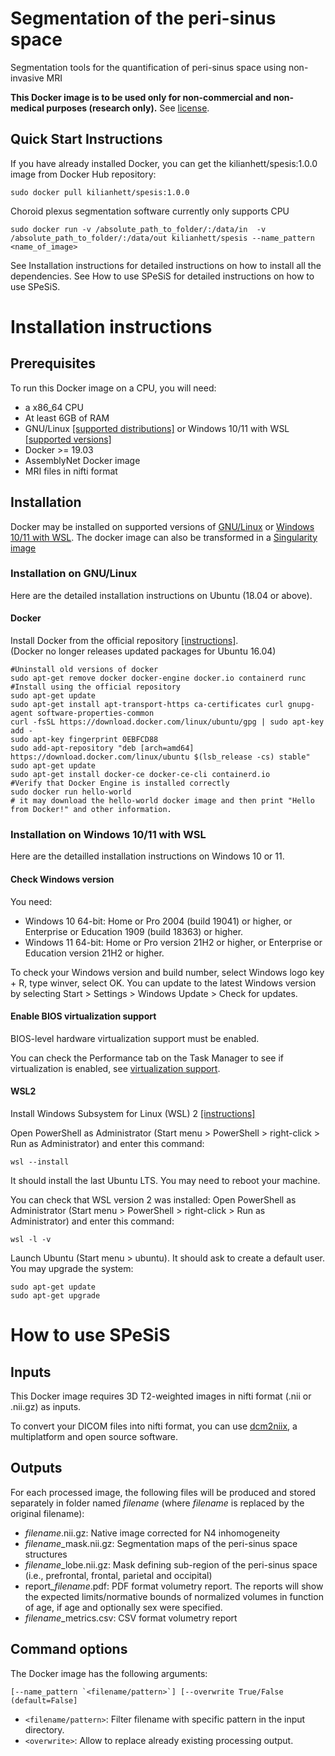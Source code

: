 # Segmentation of the peri-sinus space

Segmentation tools for the quantification of peri-sinus space using non-invasive MRI


**This Docker image is to be used only for non-commercial and non-medical purposes (research only).** See [license](https://github.com/hettk/spesis/blob/main/README.md#license).


## Quick Start Instructions
If you have already installed Docker, you can get the kilianhett/spesis:1.0.0 image from Docker Hub repository:

```
sudo docker pull kilianhett/spesis:1.0.0
```

Choroid plexus segmentation software currently only supports CPU

```
sudo docker run -v /absolute_path_to_folder/:/data/in  -v /absolute_path_to_folder/:/data/out kilianhett/spesis --name_pattern <name_of_image>
```

See Installation instructions for detailed instructions on how to install all the dependencies.
See How to use SPeSiS for detailed instructions on how to use SPeSiS.

# Installation instructions 

## Prerequisites

To run this Docker image on a CPU, you will need:
* a x86_64 CPU 
* At least 6GB of RAM
* GNU/Linux [[supported distributions]](https://docs.docker.com/engine/install/#server) or Windows 10/11 with WSL [[supported versions]](https://docs.docker.com/desktop/windows/install/)
* Docker >= 19.03 
* AssemblyNet Docker image 
* MRI files in nifti format

## Installation 

Docker may be installed on supported versions of [GNU/Linux](https://github.com/volBrain/AssemblyNet/blob/main/README.md#installation-on-gnulinux) or [Windows 10/11 with WSL](https://github.com/volBrain/AssemblyNet/blob/main/README.md#installation-on-windows-1011-with-wsl). The docker image can also be transformed in a [Singularity image](https://github.com/volBrain/AssemblyNet/blob/main/README.md#singularity-image)

### Installation on GNU/Linux

Here are the detailed installation instructions on Ubuntu (18.04 or above).

#### Docker 

Install Docker from the official repository [[instructions]](https://docs.docker.com/engine/install/ubuntu/).  
(Docker no longer releases updated packages for Ubuntu 16.04)
```
#Uninstall old versions of docker
sudo apt-get remove docker docker-engine docker.io containerd runc
#Install using the official repository
sudo apt-get update
sudo apt-get install apt-transport-https ca-certificates curl gnupg-agent software-properties-common
curl -fsSL https://download.docker.com/linux/ubuntu/gpg | sudo apt-key add -
sudo apt-key fingerprint 0EBFCD88
sudo add-apt-repository "deb [arch=amd64] https://download.docker.com/linux/ubuntu $(lsb_release -cs) stable"
sudo apt-get update
sudo apt-get install docker-ce docker-ce-cli containerd.io
#Verify that Docker Engine is installed correctly
sudo docker run hello-world
# it may download the hello-world docker image and then print "Hello from Docker!" and other information.
```


### Installation on Windows 10/11 with WSL

Here are the detailled installation instructions on Windows 10 or 11.

#### Check Windows version

You need:
* Windows 10 64-bit: Home or Pro 2004 (build 19041) or higher, or Enterprise or Education 1909 (build 18363) or higher.
* Windows 11 64-bit: Home or Pro version 21H2 or higher, or Enterprise or Education version 21H2 or higher.

To check your Windows version and build number, select Windows logo key + R, type winver, select OK. 
You can update to the latest Windows version by selecting Start > Settings > Windows Update > Check for updates.

#### Enable BIOS virtualization support

BIOS-level hardware virtualization support must be enabled.

You can check the Performance tab on the Task Manager to see if virtualization is enabled, see [virtualization support](https://docs.docker.com/desktop/windows/troubleshoot/#virtualization-must-be-enabled).

#### WSL2

Install Windows Subsystem for Linux (WSL) 2 [[instructions]](https://docs.microsoft.com/en-us/windows/wsl/install)

Open PowerShell as Administrator (Start menu > PowerShell > right-click > Run as Administrator) and enter this command:
```
wsl --install
```
It should install the last Ubuntu LTS. You may need to reboot your machine.

You can check that WSL version 2 was installed:
Open PowerShell as Administrator (Start menu > PowerShell > right-click > Run as Administrator) and enter this command:
```
wsl -l -v
```

Launch Ubuntu (Start menu > ubuntu). It should ask to create a default user. 
You may upgrade the system: 
```
sudo apt-get update
sudo apt-get upgrade
```


# How to use SPeSiS 

## Inputs

This Docker image requires 3D T2-weighted images in nifti format (.nii or .nii.gz) as inputs.

To convert your DICOM files into nifti format, you can use [dcm2niix](https://github.com/rordenlab/dcm2niix), a multiplatform and open source software.

## Outputs

For each processed image, the following files will be produced and stored separately in folder named *filename* (where *filename* is replaced by the original filename):

* *filename*.nii.gz: Native image corrected for N4 inhomogeneity 
* *filename*_mask.nii.gz: Segmentation maps of the peri-sinus space structures
* *filename*_lobe.nii.gz: Mask defining sub-region of the peri-sinus space (i.e., prefrontal, frontal, parietal and occipital)
* report_*filename*.pdf: PDF format volumetry report. The reports will show the expected limits/normative bounds of normalized volumes in function of age, if age and optionally sex were specified.
* *filename*_metrics.csv: CSV format volumetry report

## Command options

The Docker image has the following arguments: 
```
[--name_pattern `<filename/pattern>`] [--overwrite True/False (default=False]
```

* `<filename/pattern>`: Filter filename with specific pattern in the input directory.
* `<overwrite>`: Allow to replace already existing processing output.



